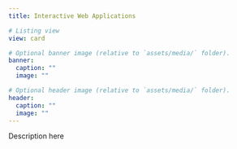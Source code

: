 ```yaml
---
title: Interactive Web Applications

# Listing view
view: card

# Optional banner image (relative to `assets/media/` folder).
banner:
  caption: ""
  image: ""

# Optional header image (relative to `assets/media/` folder).
header:
  caption: ""
  image: ""
---
```


Description here
